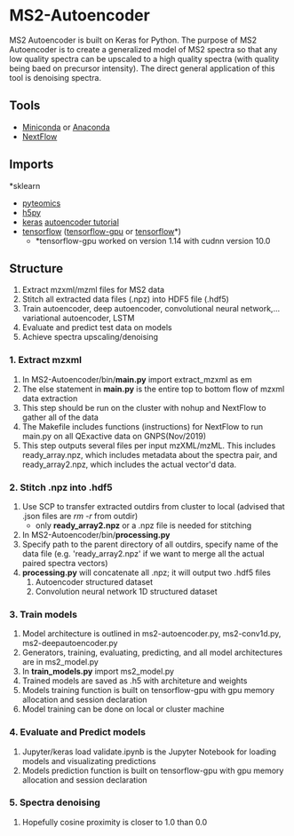 # MS2-Autoencoder
MS2 Autoencoder is built on Keras for Python. The purpose of MS2 Autoencoder is to create a generalized model of MS2 spectra so that any low quality spectra can be upscaled to a high quality spectra (with quality being baed on precursor intensity). The direct general application of this tool is denoising spectra. 
## Tools
* [Miniconda](https://docs.conda.io/en/latest/miniconda.html) or [Anaconda](https://www.anaconda.com/distribution/)
* [NextFlow](https://www.nextflow.io/)

## Imports
*sklearn
* [pyteomics](https://pyteomics.readthedocs.io/en/latest/)
* [h5py](https://pypi.org/project/h5py/)
* [keras](https://keras.io/) [autoencoder tutorial](https://blog.keras.io/building-autoencoders-in-keras.html)
* [tensorflow](https://www.tensorflow.org/install/gpu) ([tensorflow-gpu](https://www.tensorflow.org/install/gpu) or [tensorflow](https://www.tensorflow.org/install)*)
  * *tensorflow-gpu worked on version 1.14 with cudnn version 10.0

## Structure
1. Extract mzxml/mzml files for MS2 data
2. Stitch all extracted data files (.npz) into HDF5 file (.hdf5)
3. Train autoencoder, deep autoencoder, convolutional neural network,... variational autoencoder, LSTM
4. Evaluate and predict test data on models
5. Achieve spectra upscaling/denoising

### 1. Extract mzxml
1. In MS2-Autoencoder/bin/**main.py** import extract_mzxml as em
1. The else statement in **main.py** is the entire top to bottom flow of mzxml data extraction
1. This step should be run on the cluster with nohup and NextFlow to gather all of the data
1. The Makefile includes functions (instructions) for NextFlow to run main.py on all QExactive data on GNPS(Nov/2019)
1. This step outputs several files per input mzXML/mzML. This includes ready_array.npz, which includes metadata about the spectra pair, and ready_array2.npz, which includes the actual vector'd data. 
  
### 2. Stitch .npz into .hdf5
1. Use SCP to transfer extracted outdirs from cluster to local (advised that .json files are *rm -r* from outdir)
    * only **ready_array2.npz** or a .npz file is needed for stitching
1. In MS2-Autoencoder/bin/**processing.py**
1. Specify path to the parent directory of all outdirs, specify name of the data file (e.g. 'ready_array2.npz' if we want to merge all the actual paired spectra vectors)
1. **processing.py** will concatenate all .npz; it will output two .hdf5 files
    1. Autoencoder structured dataset
    1. Convolution neural network 1D structured dataset
    
### 3. Train models
1. Model architecture is outlined in ms2-autoencoder.py, ms2-conv1d.py, ms2-deepautoencoder.py
2. Generators, training, evaluating, predicting, and all model architectures are in ms2_model.py
3. In **train_models.py** import ms2_model.py
4. Trained models are saved as .h5 with architeture and weights
5. Models training function is built on tensorflow-gpu with gpu memory allocation and session declaration
6. Model training can be done on local or cluster machine

### 4. Evaluate and Predict models
1. Jupyter/keras load validate.ipynb is the Jupyter Notebook for loading models and visualizating predictions
2. Models prediction function is built on tensorflow-gpu with gpu memory allocation and session declaration

### 5. Spectra denoising
1. Hopefully cosine proximity is closer to 1.0 than 0.0
